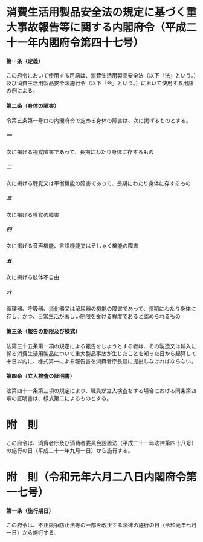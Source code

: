 # 消費生活用製品安全法の規定に基づく重大事故報告等に関する内閣府令（平成二十一年内閣府令第四十七号）
#### 第一条（定義）
この府令において使用する用語は、消費生活用製品安全法（以下「法」という。）及び消費生活用製品安全法施行令（以下「令」という。）において使用する用語の例による。
#### 第二条（身体の障害）
令第五条第一号ロの内閣府令で定める身体の障害は、次に掲げるものとする。
##### 一
次に掲げる視覚障害であって、長期にわたり身体に存するもの
##### 二
次に掲げる聴覚又は平衡機能の障害であって、長期にわたり身体に存するもの
##### 三
次に掲げる嗅覚の障害
##### 四
次に掲げる音声機能、言語機能又はそしゃく機能の障害
##### 五
次に掲げる肢体不自由
##### 六
循環器、呼吸器、消化器又は泌尿器の機能の障害であって、長期にわたり身体に存し、かつ、日常生活が著しい制限を受ける程度であると認められるもの
#### 第三条（報告の期限及び様式）
法第三十五条第一項の規定による報告をしようとする者は、その製造又は輸入に係る消費生活用製品について重大製品事故が生じたことを知った日から起算して十日以内に、様式第一による報告書を消費者庁長官に提出しなければならない。
#### 第四条（立入検査の証明書）
法第四十一条第三項の規定により、職員が立入検査をする場合における同条第四項の証明書は、様式第二によるものとする。
# 附　則
この府令は、消費者庁及び消費者委員会設置法（平成二十一年法律第四十八号）の施行の日（平成二十一年九月一日）から施行する。
# 附　則（令和元年六月二八日内閣府令第一七号）
#### 第一条（施行期日）
この府令は、不正競争防止法等の一部を改正する法律の施行の日（令和元年七月一日）から施行する。
